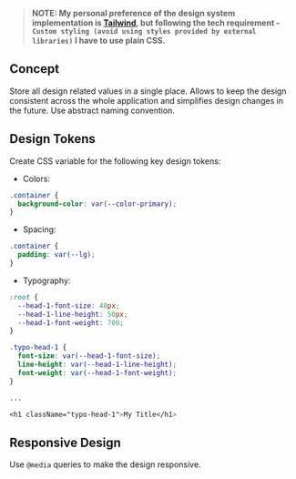 > **NOTE: My personal preference of the design system implementation is [Tailwind](https://tailwindcss.com/), but following the tech requirement - `Custom styling (avoid using styles provided by external libraries)` I have to use plain CSS.**

## Concept

Store all design related values in a single place. Allows to keep the design consistent across the whole application and simplifies design changes in the future. Use abstract naming convention.

## Design Tokens

Create CSS variable for the following key design tokens:
- Colors:
```css
.container {
  background-color: var(--color-primary);
}
```
- Spacing:
```css
.container {
  padding: var(--lg);
}
```
- Typography:
```css
:root {
  --head-1-font-size: 40px;
  --head-1-line-height: 50px;
  --head-1-font-weight: 700;
}

.typo-head-1 {
  font-size: var(--head-1-font-size);
  line-height: var(--head-1-line-height);
  font-weight: var(--head-1-font-weight);
}

...

<h1 className="typo-head-1">My Title</h1>
```

## Responsive Design

Use `@media` queries to make the design responsive.
